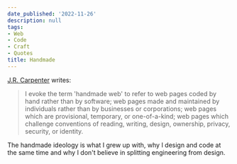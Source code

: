 ```yaml
---
date_published: '2022-11-26'
description: null
tags:
- Web
- Code
- Craft
- Quotes
title: Handmade
---
```


[J.R. Carpenter](http://luckysoap.com/statements/handmadeweb.html) writes:

> I evoke the term 'handmade web' to refer to web pages coded by hand rather than by software; web pages made and maintained by individuals rather than by businesses or corporations; web pages which are provisional, temporary, or one-of-a-kind; web pages which challenge conventions of reading, writing, design, ownership, privacy, security, or identity.

The handmade ideology is what I grew up with, why I design and code at the same time and why I don't believe in splitting engineering from design.